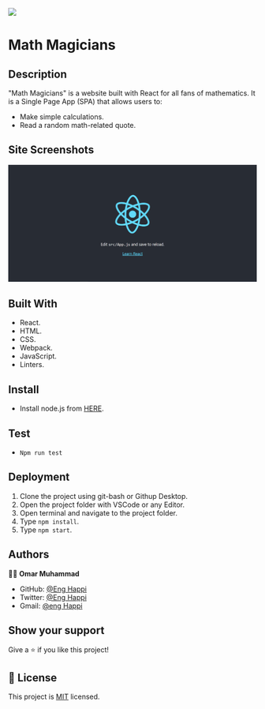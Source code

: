 ![](https://img.shields.io/badge/Microverse-blueviolet)
# Math Magicians
## Description
"Math Magicians" is a website built with React for all fans of mathematics. It is a Single Page App (SPA) that allows users to:
- Make simple calculations.
- Read a random math-related quote.
## Site Screenshots

![screenshot](./Screenshot-1.png)

## Built With

- React.
- HTML.
- CSS.
- Webpack.
- JavaScript.
- Linters.
## Install

- Install node.js from [HERE](https://nodejs.org/en/).

## Test

- `Npm run test`

## Deployment

1. Clone the project using git-bash or Githup Desktop.
2. Open the project folder with VSCode or any Editor.
3. Open terminal and navigate to the project folder.
4. Type `npm install`.
5. Type `npm start`.

## Authors

👨‍💻 **Omar Muhammad**

- GitHub: [@Eng Happi](https://github.com/gilberthappi)
- Twitter: [@Eng Happi](https://twitter.com/dushimimanagil3)
- Gmail: [@eng Happi](gdushimimana6@gmail.com)

## Show your support

Give a ⭐️ if you like this project!
## 📝 License

This project is [MIT](./MIT.md) licensed.